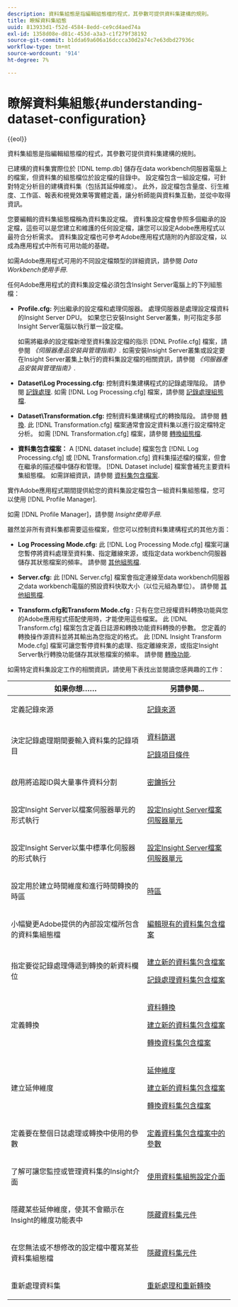 ```yaml
---
description: 資料集組態是指編輯組態檔的程式，其參數可提供資料集建構的規則。
title: 瞭解資料集組態
uuid: 813933d1-f52d-4584-8edd-ce9cd4aed74a
exl-id: 1358d08e-d81c-453d-a3a3-c1f279f38192
source-git-commit: b1dda69a606a16dccca30d2a74c7e63dbd27936c
workflow-type: tm+mt
source-wordcount: '914'
ht-degree: 7%

---
```


# 瞭解資料集組態{#understanding-dataset-configuration}

{{eol}}

資料集組態是指編輯組態檔的程式，其參數可提供資料集建構的規則。

已建構的資料集實際位於 [!DNL temp.db] 儲存在data workbench伺服器電腦上的檔案，但資料集的組態檔位於設定檔的目錄中。 設定檔包含一組設定檔，可針對特定分析目的建構資料集（包括其延伸維度）。 此外，設定檔包含量度、衍生維度、工作區、報表和視覺效果等實體定義，讓分析師能與資料集互動，並從中取得資訊。

您要編輯的資料集組態檔稱為資料集設定檔。 資料集設定檔會參照多個繼承的設定檔，這些可以是您建立和維護的任何設定檔，讓您可以設定Adobe應用程式以最符合分析需求。 資料集設定檔也可參考Adobe應用程式隨附的內部設定檔，以成為應用程式中所有可用功能的基礎。

如需Adobe應用程式可用的不同設定檔類型的詳細資訊，請參閱 *Data Workbench使用手冊*.

<!--
c_req_config_files.xml
-->

任何Adobe應用程式的資料集設定檔必須包含Insight Server電腦上的下列組態檔：

* **Profile.cfg:** 列出繼承的設定檔和處理伺服器。 處理伺服器是處理設定檔資料的Insight Server DPU。 如果您已安裝Insight Server叢集，則可指定多部Insight Server電腦以執行單一設定檔。

   如需將繼承的設定檔新增至資料集設定檔的指示 [!DNL Profile.cfg] 檔案，請參閱 *《伺服器產品安裝與管理指南》*. 如需安裝Insight Server叢集或設定要在Insight Server叢集上執行的資料集設定檔的相關資訊，請參閱 *《伺服器產品安裝與管理指南》*.

* **Dataset\Log Processing.cfg:** 控制資料集建構程式的記錄處理階段。 請參閱 [記錄處理](../../home/c-dataset-const-proc/c-dataset-constr.md#concept-8a63892878004dc389c7dad784fcb061). 如需 [!DNL Log Processing.cfg] 檔案，請參閱 [記錄處理組態檔](../../home/c-dataset-const-proc/c-log-proc-config-file/c-abt-log-proc-config-file.md).

* **Dataset\Transformation.cfg:** 控制資料集建構程式的轉換階段。 請參閱 [轉換](../../home/c-dataset-const-proc/c-dataset-constr.md#concept-88f72e0897a744b5bc03df5039264dda). 此 [!DNL Transformation.cfg] 檔案通常會設定資料集以進行設定檔特定分析。 如需 [!DNL Transformation.cfg] 檔案，請參閱 [轉換組態檔](../../home/c-dataset-const-proc/c-trans-config-file/c-abt-trans-config-file.md).

* **資料集包含檔案：** A [!DNL dataset include] 檔案包含 [!DNL Log Processing.cfg] 或 [!DNL Transformation.cfg] 資料集描述檔的檔案，但會在繼承的描述檔中儲存和管理。 [!DNL Dataset include] 檔案會補充主要資料集組態檔。 如需詳細資訊，請參閱 [資料集包含檔案](../../home/c-dataset-const-proc/c-dataset-inc-files/c-abt-dataset-inc-files.md).

實作Adobe應用程式期間提供給您的資料集設定檔包含一組資料集組態檔，您可以使用 [!DNL Profile Manager].

如需 [!DNL Profile Manager]，請參閱 *Insight使用手冊*.

<!--
c_addl_config_files.xml
-->

雖然並非所有資料集都需要這些檔案，但您可以控制資料集建構程式的其他方面：

* **Log Processing Mode.cfg:** 此 [!DNL Log Processing Mode.cfg] 檔案可讓您暫停將資料處理至資料集、指定離線來源，或指定data workbench伺服器儲存其狀態檔案的頻率。 請參閱 [其他組態檔](../../home/c-dataset-const-proc/c-add-config-files/c-add-config-files.md#concept-1afef4f88f1e467ab4326875fd1d3004).

* **Server.cfg:** 此 [!DNL Server.cfg] 檔案會指定連線至data workbench伺服器之data workbench電腦的預設資料快取大小（以位元組為單位）。 請參閱 [其他組態檔](../../home/c-dataset-const-proc/c-add-config-files/c-add-config-files.md#concept-1afef4f88f1e467ab4326875fd1d3004).

* **Transform.cfg和Transform Mode.cfg :** 只有在您已授權資料轉換功能與您的Adobe應用程式搭配使用時，才能使用這些檔案。 此 [!DNL Transform.cfg] 檔案包含定義日誌源和轉換功能資料轉換的參數。 您定義的轉換操作源資料並將其輸出為您指定的格式。 此 [!DNL Insight Transform Mode.cfg] 檔案可讓您暫停資料集的處理、指定離線來源，或指定Insight Server執行轉換功能儲存其狀態檔案的頻率。 請參閱 [轉換功能](https://experienceleague.adobe.com/docs/data-workbench/using/server-admin-install/transform/t-config-tfm.html).

<!--
c_next_steps.xml
-->

如需特定資料集設定工作的相關資訊，請使用下表找出並閱讀您感興趣的工作：

<table id="table_394CFB5135274545B5DA37952EC6943E"> 
 <thead> 
  <tr> 
   <th colname="col1" class="entry"> 如果你想…… </th> 
   <th colname="col2" class="entry"> 另請參閱... </th> 
  </tr> 
 </thead>
 <tbody> 
  <tr> 
   <td colname="col1"> <p>定義記錄來源 </p> </td> 
   <td colname="col2"> <p><a href="../../home/c-dataset-const-proc/c-log-proc-config-file/c-log-sources.md#concept-6714c720fac044cbb9af003bf401b2ea"> 記錄來源 </a> </p> </td> 
  </tr> 
  <tr> 
   <td colname="col1"> <p>決定記錄處理期間要輸入資料集的記錄項目 </p> </td> 
   <td colname="col2"> <p> <a href="../../home/c-dataset-const-proc/c-log-proc-config-file/c-info-log-proc-param.md#concept-41bd49bf6b64442d91c232ec67529a3d"> 資料篩選</a> </p> <p> <a href="../../home/c-dataset-const-proc/c-log-proc-config-file/c-info-log-proc-param.md#concept-ecaff95cee4e40bc90f81e099c5fc934"> 記錄項目條件</a> </p> </td> 
  </tr> 
  <tr> 
   <td colname="col1"> <p>啟用將追蹤ID與大量事件資料分割 </p> </td> 
   <td colname="col2"> <p><a href="../../home/c-dataset-const-proc/c-log-proc-config-file/c-info-log-proc-param.md#concept-64b416bbe42f4d689f90df246f7f7caf"> 密鑰拆分</a> </p> </td> 
  </tr> 
  <tr> 
   <td colname="col1"> <p>設定Insight Server以檔案伺服器單元的形式執行 </p> </td> 
   <td colname="col2"> <p><a href="../../home/c-dataset-const-proc/c-log-proc-config-file/c-ins-svr-file-svr-unit.md#concept-995abff3fce34e439fb3f7f47191c80d"> 設定Insight Server檔案伺服器單元 </a> </p> </td> 
  </tr> 
  <tr> 
   <td colname="col1"> <p>設定Insight Server以集中標準化伺服器的形式執行 </p> </td> 
   <td colname="col2"> <p><a href="../../home/c-dataset-const-proc/c-log-proc-config-file/c-ins-svr-file-svr-unit.md#concept-995abff3fce34e439fb3f7f47191c80d"> 設定Insight Server檔案伺服器單元 </a> </p> </td> 
  </tr> 
  <tr> 
   <td colname="col1"> <p>設定用於建立時間維度和進行時間轉換的時區 </p> </td> 
   <td colname="col2"> <p><a href="../../home/c-dataset-const-proc/c-trans-config-file/c-spec-trans-param/c-time-zones.md#concept-9cf16b1cb4874f7d85e1dd950fdb4956"> 時區 </a> </p> </td> 
  </tr> 
  <tr> 
   <td colname="col1"> <p>小幅變更Adobe提供的內部設定檔所包含的資料集組態檔 </p> </td> 
   <td colname="col2"> <p><a href="../../home/c-dataset-const-proc/c-dataset-inc-files/c-work-dataset-inc-files/t-edit-ex-dataset-inc-files.md#task-456c04e38ebc425fb35677a6bb6aa077"> 編輯現有的資料集包含檔案 </a> </p> </td> 
  </tr> 
  <tr> 
   <td colname="col1"> <p>指定要從記錄處理傳遞到轉換的新資料欄位 </p> </td> 
   <td colname="col2"> <p> <a href="../../home/c-dataset-const-proc/c-dataset-inc-files/c-work-dataset-inc-files/t-create-new-dataset-inc-files.md#task-b29f30605c374a6ca747ac843337b06e"> 建立新的資料集包含檔案 </a> </p> <p> <a href="../../home/c-dataset-const-proc/c-dataset-inc-files/c-types-dataset-inc-files/c-log-proc-dataset-inc-files/c-log-proc-dataset-inc-files.md#concept-999475a22519432e98844622ca95b6ab"> 記錄處理資料集包含檔案 </a> </p> </td> 
  </tr> 
  <tr> 
   <td colname="col1"> <p>定義轉換 </p> </td> 
   <td colname="col2"> <p> <a href="../../home/c-dataset-const-proc/c-data-trans/c-abt-transf.md"> 資料轉換 </a> </p> <p> <a href="../../home/c-dataset-const-proc/c-dataset-inc-files/c-work-dataset-inc-files/t-create-new-dataset-inc-files.md#task-b29f30605c374a6ca747ac843337b06e"> 建立新的資料集包含檔案 </a> </p> <p> <a href="../../home/c-dataset-const-proc/c-dataset-inc-files/c-types-dataset-inc-files/c-trans-dataset-inc-files.md#concept-c64aa78ed9ce40b8a0f4932c82ff5ace"> 轉換資料集包含檔案 </a> </p> </td> 
  </tr> 
  <tr> 
   <td colname="col1"> <p>建立延伸維度 </p> </td> 
   <td colname="col2"> <p> <a href="../../home/c-dataset-const-proc/c-ex-dim/c-abt-ex-dim.md"> 延伸維度 </a> </p> <p> <a href="../../home/c-dataset-const-proc/c-dataset-inc-files/c-work-dataset-inc-files/t-create-new-dataset-inc-files.md#task-b29f30605c374a6ca747ac843337b06e"> 建立新的資料集包含檔案 </a> </p> <p> <a href="../../home/c-dataset-const-proc/c-dataset-inc-files/c-types-dataset-inc-files/c-trans-dataset-inc-files.md#concept-c64aa78ed9ce40b8a0f4932c82ff5ace"> 轉換資料集包含檔案 </a> </p> </td> 
  </tr> 
  <tr> 
   <td colname="col1"> <p>定義要在整個日誌處理或轉換中使用的參數 </p> </td> 
   <td colname="col2"> <p><a href="../../home/c-dataset-const-proc/c-dataset-inc-files/c-def-param-dataset-inc-files/c-def-param-dataset-inc-files.md#concept-5ad06acc8dc44bf2a99643fafdd56b50"> 定義資料集包含檔案中的參數 </a> </p> </td> 
  </tr> 
  <tr> 
   <td colname="col1"> <p>了解可讓您監控或管理資料集的Insight介面 </p> </td> 
   <td colname="col2"> <p><a href="../../home/c-dataset-const-proc/c-dataset-config-tools/c-dataset-config-int/c-dataset-config-int.md#concept-0ea33a52ce234ec8951e7b4430fbc5ab"> 使用資料集組態設定介面 </a> </p> </td> 
  </tr> 
  <tr> 
   <td colname="col1"> <p>隱藏某些延伸維度，使其不會顯示在Insight的維度功能表中 </p> </td> 
   <td colname="col2"> <p><a href="../../home/c-dataset-const-proc/c-dataset-config-tools/c-hide-dataset-comp/c-hide-dataset-comp.md#concept-50d9a004736f42f6b0aa7cde0d6148ff"> 隱藏資料集元件 </a> </p> </td> 
  </tr> 
  <tr> 
   <td colname="col1"> <p>在您無法或不想修改的設定檔中覆寫某些資料集組態檔 </p> </td> 
   <td colname="col2"> <p><a href="../../home/c-dataset-const-proc/c-dataset-config-tools/c-hide-dataset-comp/c-hide-dataset-comp.md#concept-50d9a004736f42f6b0aa7cde0d6148ff"> 隱藏資料集元件 </a> </p> </td> 
  </tr> 
  <tr> 
   <td colname="col1"> <p>重新處理資料集 </p> </td> 
   <td colname="col2"> <p><a href="../../home/c-dataset-const-proc/c-reproc-retrans/c-unst-reproc-retrans.md"> 重新處理和重新轉換 </a> </p> </td> 
  </tr> 
 </tbody> 
</table>
